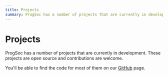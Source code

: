 ```yaml
---
title: Projects
summary: ProgSoc has a number of projects that are currently in development. These projects are open source and contributions are welcome.
---
```


# Projects

ProgSoc has a number of projects that are currently in development. These projects are open source and contributions are welcome.

You'll be able to find the code for most of them on our [GitHub](https://github.com/ProgSoc) page.